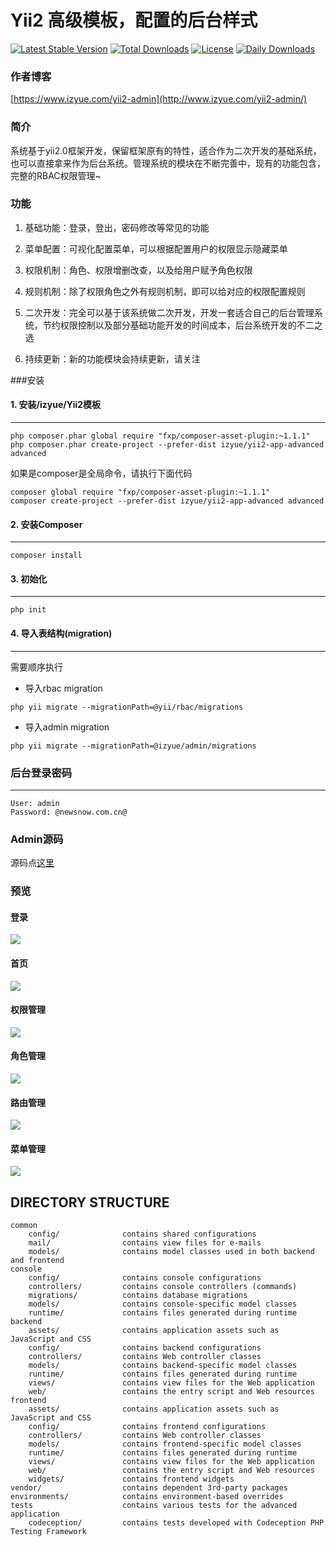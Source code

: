 Yii2 高级模板，配置的后台样式
===============================

[![Latest Stable Version](https://poser.pugx.org/izyue/yii2-app-advanced/v/stable)](https://packagist.org/packages/izyue/yii2-app-advanced)
[![Total Downloads](https://poser.pugx.org/izyue/yii2-app-advanced/downloads)](https://packagist.org/packages/izyue/yii2-app-advanced)
[![License](https://poser.pugx.org/izyue/yii2-app-advanced/license)](https://packagist.org/packages/izyue/yii2-app-advanced)
[![Daily Downloads](https://poser.pugx.org/izyue/yii2-app-advanced/d/daily)](https://packagist.org/packages/izyue/yii2-app-advanced)

### 作者博客

[https://www.izyue.com/yii2-admin](http://www.izyue.com/yii2-admin/)

### 简介

系统基于yii2.0框架开发，保留框架原有的特性，适合作为二次开发的基础系统，也可以直接拿来作为后台系统。管理系统的模块在不断完善中，现有的功能包含，完整的RBAC权限管理~

### 功能

1. 基础功能：登录，登出，密码修改等常见的功能

2. 菜单配置：可视化配置菜单，可以根据配置用户的权限显示隐藏菜单

3. 权限机制：角色、权限增删改查，以及给用户赋予角色权限

4. 规则机制：除了权限角色之外有规则机制，即可以给对应的权限配置规则

5. 二次开发：完全可以基于该系统做二次开发，开发一套适合自己的后台管理系统，节约权限控制以及部分基础功能开发的时间成本，后台系统开发的不二之选

6. 持续更新：新的功能模块会持续更新，请关注

###安装

#### 1. 安装/izyue/Yii2模板
---

```
php composer.phar global require "fxp/composer-asset-plugin:~1.1.1"
php composer.phar create-project --prefer-dist izyue/yii2-app-advanced advanced
```
如果是composer是全局命令，请执行下面代码

```
composer global require "fxp/composer-asset-plugin:~1.1.1"
composer create-project --prefer-dist izyue/yii2-app-advanced advanced

```

#### 2. 安装Composer
---

```
composer install
```

#### 3. 初始化
---

```
php init
```

#### 4. 导入表结构(migration)
---

需要顺序执行

- 导入rbac migration

```
php yii migrate --migrationPath=@yii/rbac/migrations
```
- 导入admin migration

```
php yii migrate --migrationPath=@izyue/admin/migrations
```

### 后台登录密码
---

```
User: admin
Password: @newsnow.com.cn@
```

### Admin源码

源码点[这里](https://github.com/liulipeng/Yii2-Admin)


### 预览

#### 登录

![](http://www.izyue.com/yii2-admin/index/1.jpg)

#### 首页

![](http://www.izyue.com/yii2-admin/index/2.jpg)

#### 权限管理

![](http://www.izyue.com/yii2-admin/index/3.jpg)

#### 角色管理

![](http://www.izyue.com/yii2-admin/index/4.jpg)

#### 路由管理

![](http://www.izyue.com/yii2-admin/index/5.jpg)

#### 菜单管理

![](http://www.izyue.com/yii2-admin/index/6.jpg)

DIRECTORY STRUCTURE
-------------------

```
common
    config/              contains shared configurations
    mail/                contains view files for e-mails
    models/              contains model classes used in both backend and frontend
console
    config/              contains console configurations
    controllers/         contains console controllers (commands)
    migrations/          contains database migrations
    models/              contains console-specific model classes
    runtime/             contains files generated during runtime
backend
    assets/              contains application assets such as JavaScript and CSS
    config/              contains backend configurations
    controllers/         contains Web controller classes
    models/              contains backend-specific model classes
    runtime/             contains files generated during runtime
    views/               contains view files for the Web application
    web/                 contains the entry script and Web resources
frontend
    assets/              contains application assets such as JavaScript and CSS
    config/              contains frontend configurations
    controllers/         contains Web controller classes
    models/              contains frontend-specific model classes
    runtime/             contains files generated during runtime
    views/               contains view files for the Web application
    web/                 contains the entry script and Web resources
    widgets/             contains frontend widgets
vendor/                  contains dependent 3rd-party packages
environments/            contains environment-based overrides
tests                    contains various tests for the advanced application
    codeception/         contains tests developed with Codeception PHP Testing Framework
```
